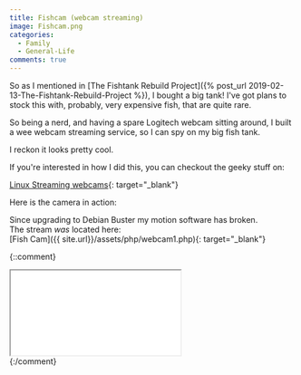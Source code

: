 ```yaml
---
title: Fishcam (webcam streaming)
image: Fishcam.png
categories:
  - Family
  - General-Life
comments: true
---
```

So as I mentioned in [The Fishtank Rebuild Project]({% post_url 2019-02-13-The-Fishtank-Rebuild-Project %}), I bought a big tank!
I've got plans to stock this with, probably, very expensive fish, that are quite rare.

So being a nerd, and having a spare Logitech webcam sitting around, I built a wee webcam streaming service, so I can spy on my big fish tank.

I reckon it looks pretty cool.

If you're interested in how I did this, you can checkout the geeky stuff on:

[Linux Streaming webcams](https://terminaladdict.com/linux/2019/03/11/linux-streaming-webcams.html){: target="_blank"}

Here is the camera in action:

Since upgrading to Debian Buster my motion software has broken.  
The stream _was_ located here:  
[Fish Cam]({{ site.url}}/assets/php/webcam1.php){: target="_blank"}

{::comment}
<div class="videoContainer">
    <iframe title="Fish Cam" class="video" src="{{ site.url}}/assets/php/webcam1.php" allowfullscreen=""></iframe>
</div>
{:/comment}
